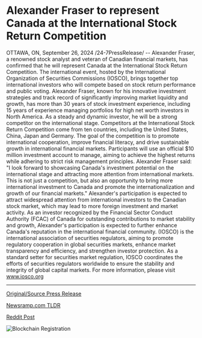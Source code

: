 # Alexander Fraser to represent Canada at the International Stock Return Competition

OTTAWA, ON, September 26, 2024 /24-7PressRelease/ -- Alexander Fraser, a renowned stock analyst and veteran of Canadian financial markets, has confirmed that he will represent Canada at the International Stock Return Competition. The international event, hosted by the International Organization of Securities Commissions (IOSCO), brings together top international investors who will compete based on stock return performance and public voting.  Alexander Fraser, known for his innovative investment strategies and track record of significantly improving market liquidity and growth, has more than 30 years of stock investment experience, including 15 years of experience managing portfolios for high net worth investors in North America. As a steady and dynamic investor, he will be a strong competitor on the international stage.  Competitors at the International Stock Return Competition come from ten countries, including the United States, China, Japan and Germany. The goal of the competition is to promote international cooperation, improve financial literacy, and drive sustainable growth in international financial markets. Participants will use an official $10 million investment account to manage, aiming to achieve the highest returns while adhering to strict risk management principles.  Alexander Fraser said: "I look forward to showcasing Canada's investment potential on the international stage and attracting more attention from international markets. This is not just a competition, but also an opportunity to bring more international investment to Canada and promote the internationalization and growth of our financial markets."  Alexander's participation is expected to attract widespread attention from international investors to the Canadian stock market, which may lead to more foreign investment and market activity. As an investor recognized by the Financial Sector Conduct Authority (FCAC) of Canada for outstanding contributions to market stability and growth, Alexander's participation is expected to further enhance Canada's reputation in the international financial community.  (IOSCO) is the international association of securities regulators, aiming to promote regulatory cooperation in global securities markets, enhance market transparency and efficiency, and strengthen investor protection. As a standard setter for securities market regulation, IOSCO coordinates the efforts of securities regulators worldwide to ensure the stability and integrity of global capital markets. For more information, please visit www.iosco.org 

---

[Original/Source Press Release](https://www.24-7pressrelease.com/press-release/514658/alexander-fraser-to-represent-canada-at-the-international-stock-return-competition)
                    

[Newsramp.com TLDR](https://newsramp.com/curated-news/renowned-stock-analyst-to-represent-canada-in-international-stock-return-competition/da00578c3ea9dee75afb7268120b15b2) 

 



[Reddit Post](https://www.reddit.com/r/FinancialNewsramp/comments/1fpqf6q/renowned_stock_analyst_to_represent_canada_in/) 



![Blockchain Registration](https://cdn.newsramp.app/24-7PressRelease/qrcode/249/26/zeroljZ3.webp)